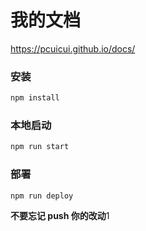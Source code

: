 # 我的文档

https://pcuicui.github.io/docs/

### 安装
```bash
npm install
```

### 本地启动
```bash
npm run start
```

### 部署
```bash
npm run deploy
```

**不要忘记 push 你的改动**1
